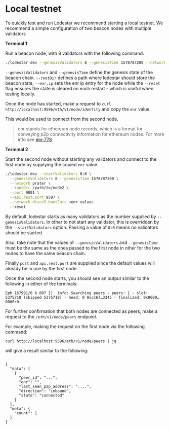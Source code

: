 # Local testnet

To quickly test and run Lodestar we recommend starting a local testnet. We recommend a simple configuration of two beacon nodes with multiple validators

**Terminal 1**

Run a beacon node, with 8 validators with the following command. 

```bash
./lodestar dev --genesisValidators 8 --genesisTime 1578787200 --network prater --enr.ip 127.0.0.1 --rootDir </path/to/node1> --reset
```

`--genesisValidators` and `--genesisTime` define the genesis state of the beacon chain. `--rootDir` defines a path where 
lodestar should store the beacon state, `--enr.ip` sets the enr ip entry for the node while the `--reset` flag ensures the state is cleared on each restart - which is useful when testing locally.

Once the node has started, make a request to `curl http://localhost:9596/eth/v1/node/identity` and copy the `enr` value. 

This would be used to connect from the second node.

> enr stands for ethereum node records, which is a format for conveying p2p connectivity information for ethereum nodes.
> For more info see [eip-778](https://eips.ethereum.org/EIPS/eip-778)

**Terminal 2**

Start the second node without starting any validators and connect to the first node by supplying the copied `enr` value:

```bash
./lodestar dev --startValidators 0:0 \
  --genesisValidators 8 --genesisTime 1578787200 \
  --network prater \
  --rootDir /path/to/node2 \
  --port 9001 \
  --api.rest.port 9597 \
  --network.discv5.bootEnrs <enr value>
  --reset
```

By default, lodestar starts as many validators as the number supplied by `--genesisValidators`. In other to not start any validator, this is overridden by
the `--startValidators` option. Passing a value of `0:0` means no validators should be started.

Also, take note that the values of `--genesisValidators` and `--genesisTime` must be the same as the ones passed to the first node in other for the two nodes
to have the same beacon chain. 

Finally `port` and `api.rest.port` are supplied since the default values will already be in use by the first node.

Once the second node starts, you should see an output similar to the following in either of the terminals:

```
Eph 167991/6 6.007 []  info: Searching peers - peers: 1 - slot: 5375718 (skipped 5375718) - head: 0 0xcc67…3345 - finalized: 0x0000…0000:0
```

For further confirmation that both nodes are connected as peers, make a request to the `/eth/v1/node/peers` endpoint. 

For example, making the request on the first node via the following command: 

`curl http://localhost:9596/eth/v1/node/peers | jq`

will give a result similar to the following:

```

{
  "data": [
    {
      "peer_id": "...",
      "enr": "",
      "last_seen_p2p_address": "....",
      "direction": "inbound",
      "state": "connected"
    }
  ],
  "meta": {
    "count": 1
  }
}
```